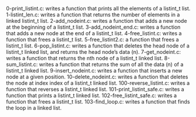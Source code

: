 0-print_listint.c: writes a function that prints all the elements of a listint_t list.
1-listint_len.c: writes a function that returns the number of elements in a linked listint_t list.
2-add_nodeint.c: writes a function that adds a new node at the beginning of a listint_t list.
3-add_nodeint_end.c: writes a function that adds a new node at the end of a listint_t list.
4-free_listint.c: writes a function that frees a listint_t list.
5-free_listint2.c: a function that frees a listint_t list.
6-pop_listint.c: writes a function that deletes the head node of a listint_t linked list, and returns the head node’s data (n).
7-get_nodeint.c: writes a function that returns the nth node of a listint_t linked list.
8-sum_listint.c: writes a function that returns the sum of all the data (n) of a listint_t linked list.
9-insert_nodeint.c: writes a function that inserts a new node at a given position.
10-delete_nodeint.c: writes a function that deletes the node at index index of a listint_t linked list.
100-reverse_listint.c: writes a function that reverses a listint_t linked list.
101-print_listint_safe.c: writes a function that prints a listint_t linked list.
102-free_listint_safe.c: writes a function that frees a listint_t list.
103-find_loop.c: writes a function that finds the loop in a linked list.
